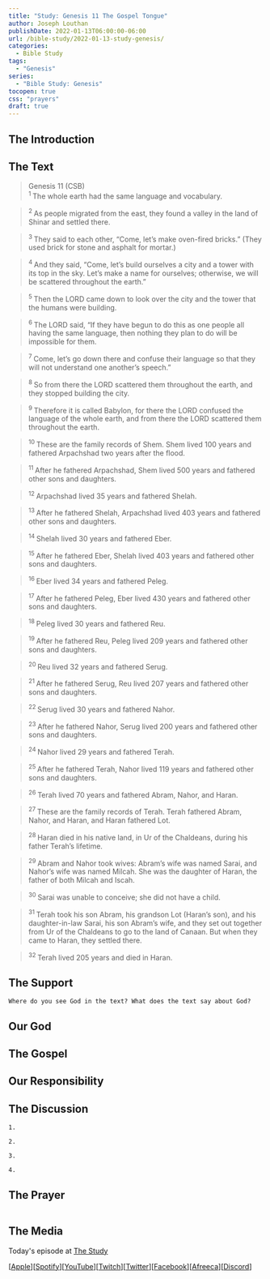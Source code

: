 ```yaml
---
title: "Study: Genesis 11 The Gospel Tongue"
author: Joseph Louthan
publishDate: 2022-01-13T06:00:00-06:00
url: /bible-study/2022-01-13-study-genesis/
categories:
  - Bible Study
tags:
  - "Genesis"
series:
  - "Bible Study: Genesis"
tocopen: true
css: "prayers"
draft: true
---
```

## The Introduction

<div style="page-break-after: always;"></div>

## The Text

>Genesis 11 (CSB)  
><sup> 1 </sup> The whole earth had the same language and vocabulary. 

><sup> 2 </sup> As people migrated from the east, they found a valley in the land of Shinar and settled there. 

><sup> 3 </sup> They said to each other, “Come, let’s make oven-fired bricks.” (They used brick for stone and asphalt for mortar.) 

><sup> 4 </sup> And they said, “Come, let’s build ourselves a city and a tower with its top in the sky. Let’s make a name for ourselves; otherwise, we will be scattered throughout the earth.” 

><sup> 5 </sup> Then the LORD came down to look over the city and the tower that the humans were building. 

><sup> 6 </sup> The LORD said, “If they have begun to do this as one people all having the same language, then nothing they plan to do will be impossible for them. 

><sup> 7 </sup> Come, let’s go down there and confuse their language so that they will not understand one another’s speech.” 

><sup> 8 </sup> So from there the LORD scattered them throughout the earth, and they stopped building the city. 

><sup> 9 </sup> Therefore it is called Babylon, for there the LORD confused the language of the whole earth, and from there the LORD scattered them throughout the earth. 

><sup> 10 </sup> These are the family records of Shem. Shem lived 100 years and fathered Arpachshad two years after the flood. 

><sup> 11 </sup> After he fathered Arpachshad, Shem lived 500 years and fathered other sons and daughters. 

><sup> 12 </sup> Arpachshad lived 35 years and fathered Shelah. 

><sup> 13 </sup> After he fathered Shelah, Arpachshad lived 403 years and fathered other sons and daughters. 

><sup> 14 </sup> Shelah lived 30 years and fathered Eber. 

><sup> 15 </sup> After he fathered Eber, Shelah lived 403 years and fathered other sons and daughters. 

><sup> 16 </sup> Eber lived 34 years and fathered Peleg. 

><sup> 17 </sup> After he fathered Peleg, Eber lived 430 years and fathered other sons and daughters. 

><sup> 18 </sup> Peleg lived 30 years and fathered Reu. 

><sup> 19 </sup> After he fathered Reu, Peleg lived 209 years and fathered other sons and daughters. 

><sup> 20 </sup> Reu lived 32 years and fathered Serug. 

><sup> 21 </sup> After he fathered Serug, Reu lived 207 years and fathered other sons and daughters. 

><sup> 22 </sup> Serug lived 30 years and fathered Nahor. 

><sup> 23 </sup> After he fathered Nahor, Serug lived 200 years and fathered other sons and daughters. 

><sup> 24 </sup> Nahor lived 29 years and fathered Terah. 

><sup> 25 </sup> After he fathered Terah, Nahor lived 119 years and fathered other sons and daughters. 

><sup> 26 </sup> Terah lived 70 years and fathered Abram, Nahor, and Haran. 

><sup> 27 </sup> These are the family records of Terah. Terah fathered Abram, Nahor, and Haran, and Haran fathered Lot. 

><sup> 28 </sup> Haran died in his native land, in Ur of the Chaldeans, during his father Terah’s lifetime. 

><sup> 29 </sup> Abram and Nahor took wives: Abram’s wife was named Sarai, and Nahor’s wife was named Milcah. She was the daughter of Haran, the father of both Milcah and Iscah. 

><sup> 30 </sup> Sarai was unable to conceive; she did not have a child. 

><sup> 31 </sup> Terah took his son Abram, his grandson Lot (Haran’s son), and his daughter-in-law Sarai, his son Abram’s wife, and they set out together from Ur of the Chaldeans to go to the land of Canaan. But when they came to Haran, they settled there. 

><sup> 32 </sup> Terah lived 205 years and died in Haran.

## The Support

<div style="page-break-after: always;"></div>

```text
Where do you see God in the text? What does the text say about God?
```

## Our God

<div style="page-break-after: always;"></div>

## The Gospel

<div style="page-break-after: always;"></div>

## Our Responsibility

## The Discussion

```text
1. 
```

```text
2. 
```

```text
3. 
```

```text
4. 
```

## The Prayer

<div style='font-variant: small-caps;'>

</div>

```text

```

## The Media

Today's episode at [The Study](http://study.theologic.us/podcast/)

\[[Apple](https://podcasts.apple.com/us/podcast/the-study/id1557102127)\]\[[Spotify](https://open.spotify.com/show/0Xs5qsNvWePyRqcmtOTPkR)\]\[[YouTube](http://youtube.theologic.us)\]\[[Twitch](http://twitch.theologic.us)\]\[[Twitter](https://twitter.com/theologic_us)\]\[[Facebook](https://www.facebook.com/groups/462231051477464)\]\[[Afreeca](https://bj.afreecatv.com/theologicus)\]\[[Discord](http://discord.theologic.us)\]
